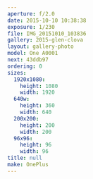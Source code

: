 ```yaml
---
aperture: f/2.0
date: 2015-10-10 10:38:38
exposure: 1/230
file: IMG_20151010_103836
gallery: 2015-glen-clova
layout: gallery-photo
model: One A0001
next: 43ddb97
ordering: 0
sizes:
  1920x1080:
    height: 1080
    width: 1920
  640w:
    height: 360
    width: 640
  200x200:
    height: 200
    width: 200
  96x96:
    height: 96
    width: 96
title: null
make: OnePlus
---
```

